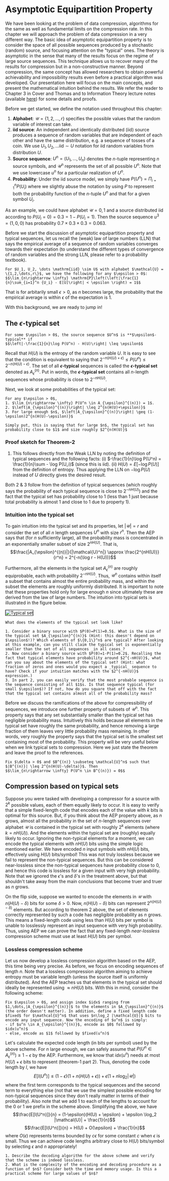 # Asymptotic Equipartition Property

We have been looking at the problem of data compression, algorithms for the same as well as fundamental limits on the compression rate. In this chapter we will approach the problem of data compression in a very different way. The basic idea of asymptotic equipartition property is to consider the space of all possible sequences produced by a stochastic (random) source, and focusing attention on the "typical" ones. The theory is asymptotic in the sense that many of the results focus on the regime of large source sequences. This technique allows us to recover many of the results for compression but in a non-constructive manner. Beyond compression, the same concept has allowed researchers to obtain powerful achievability and impossibility results even before a practical algorithm was developed. Our presentation here will focus on the main concepts, and present the mathematical intuition behind the results. We refer the reader to Chapter 3 in Cover and Thomas and to Information Theory lecture notes (available [here](https://web.stanford.edu/class/ee376a/files/2017-18/lecture_4.pdf)) for some details and proofs.

Before we get started, we define the notation used throughout this chapter:
1. **Alphabet**: $\mathcal{U} = \{1,2,\dots,r\}$ specifies the possible values that the random variable of interest can take. 
2. **iid source**: An independent and identically distributed (iid) source produces a sequence of random variables that are independent of each other and have the same distribution, e.g. a sequence of tosses of a coin. We use $U_1, U_2, \dots \mathrm{iid} \sim U$ notation for iid random variables from distribution $U$.
3. **Source sequence**: $U^n = (U_1,\dots,U_n)$ denotes the $n$-tuple representing $n$ source symbols, and $\mathcal{U}^n$ represents the set of all possible $U^n$. Note that we use lowercase $u^n$ for a particular realization of $U^n$.
4. **Probability**: Under the iid source model, we simply have $P(U^n) = \Pi_{i=1}^n P(U_i)$ where we slightly abuse the notation by using $P$ to represent both the probability function of the $n$-tuple $U^n$ and that for a given symbol $U_i$.

As an example, we could have alphabet $\mathcal{U} = {0, 1}$ and a source distributed iid according to $P(U_i = 0) = 0.3 = 1- P(U_i = 1)$. Then the source sequence $u^3 = (1,0,0)$ has probability $0.7\times0.3\times0.3=0.063$.

Before we start the discussion of asymptotic equipartition property and typical sequences, let us recall the (weak) law of large numbers (LLN) that says the empirical average of a sequence of random variables converges towards their expectation (to understand the different types of convergence of random variables and the strong LLN, please refer to a probability textbook).

~~~admonish example title="Theorem-1: Weak Law of Large Numbers"
For $U_1, U_2, \dots \mathrm{iid} \sim U$ with alphabet $\mathcal{U} = \{1,2,\dots,r\}$, we have the following for any $\epsilon > 0$:
$$\lim_{n\rightarrow \infty} \mathrm{P}\left(\left|\frac{1}{n}\sum_{i=1}^n {U_i} - E[U]\right| < \epsilon \right) = 1$$
~~~

That is for arbitarily small $\epsilon > 0$, as $n$ becomes large, the probability that the empirical average is within $\epsilon$ of the expectation is $1$.

With this background, we are ready to jump in!

## The $\epsilon$-typical set
~~~admonish example title="Definition-1"
For some $\epsilon > 0$, the source sequence $U^n$ is **$\epsilon$-typical** if 
$$\left|-\frac{1}{n}\log P(U^n) - H(U)\right| \leq \epsilon$$
~~~
Recall that $H(U)$ is the entropy of the random variable $U$. It is easy to see that the condition is equivalent to saying that $2^{-n(H(U)+\epsilon)} \leq P(U^n) \leq 2^{-n(H(U)-\epsilon)}$. The set of all **$\epsilon$-typical** sequences is called the **$\epsilon$-typical set** denoted as $A_{\epsilon}^{(n)}$. Put in words, the **$\epsilon$-typical set** contains all $n$-length sequences whose probability is close to $2^{-nH(U)}$. 

Next, we look at some probabilities of the typical set:
~~~admonish example title="Theorem-2: Properties of typical sets"
For any $\epsilon > 0$,
1. $\lim_{n\rightarrow \infty} P(U^n \in A_{\epsilon}^{(n)}) = 1$.
2. $\left|A_{\epsilon}^{(n)}\right| \leq 2^{n(H(U)+\epsilon)}$
3. For large enough $n$, $\left|A_{\epsilon}^{(n)}\right| \geq (1-\epsilon)2^{n(H(U)-\epsilon)}$

Simply put, this is saying that for large $n$, the typical set has probability close to $1$ and size roughly $2^{n(H(U)}$
~~~

### Proof sketch for Theorem-2
1. This follows directly from the Weak LLN by noting the definition of typical sequences and the following facts:
  (i) $-\frac{1}{n}\log P(U^n) = \frac{1}{n}\sum - \log P(U_i)$ (since this is iid).
  (ii) $H(U) = E[-\log P(U)]$ from the definition of entropy.
  Thus applying the LLN on $-\log P(U)$ instead of $U$ directly gives the desired result.

Both 2 & 3 follow from the definition of typical sequences (which roughly says the probability of each typical sequence is close to $2^{-nH(U)}$) and the fact that the typical set has probability close to $1$ (less than $1$ just because total probability is atmost $1$ and close to $1$ due to property 1).

### Intuition into the typical set


To gain intuition into the typical set and its properties, let $|\mathcal{U}| = r$ and consider the set of all $n$ length sequences $U^n$ with size $r^n$. Then the AEP says that (for $n$ sufficiently large), all the probability mass is concentrated in an exponentially smaller subset of size $2^{nH(U)}$. That is,
$$\frac{|A_{\epsilon}^{(n)}|}{|\mathcal{U}^n|} \approx \frac{2^{nH(U)}}{r^n} = 2^{-n(\log r - H(U))}$$

Furthermore, all the elements in the typical set $A_{\epsilon}^{(n)}$ are roughly equiprobable, each with probability $2^{-nH(U)}$. Thus, $\mathcal{U}^n$ contains within itself a subset that contains almost the entire probability mass, and within the subset the elements are roughly uniformly distributed. It is important to note that these properties hold only for large enough $n$ since ultimately these are derived from the law of large numbers. The intuition into typical sets is illustrated in the figure below.

<img src="images/typical_set.png" style="border:1px solid black;" alt="Typical set">

~~~admonish question title="Quiz-1: Intuition into the typical set"
What does the elements of the typical set look like?

1. Consider a binary source with $P(0)=P(1)=0.5$. What is the size of the typical set $A_{\epsilon}^{(n)}$ (Hint: this doesn't depend on $\epsilon$!)? Which elements of $\{0,1\}^n$ are typical? After looking at this example, can you still claim the typical set is exponentially smaller than the set of all sequences _in all cases_?
2. Now consider a binary source with $P(0)=1-P(1)=0.2$. Recalling the fact that typical elements have probability around $2^{-nH(U)}$, what can you say about the elements of the typical set? (Hint: what fraction of zeros and ones would you expect a _typical_ sequence to have? Check if your intuition matches with the $2^{-nH(U)}$ expression.) 
3. In part 2, you can easily verify that the most probable sequence is the sequence consisting of all $1$s. Is that sequence typical (for small $\epsilon$)? If not, how do you square that off with the fact that the typical set contains almost all of the probability mass?
~~~

Before we discuss the ramifications of the above for compressibility of sequences, we introduce one further property of subsets of $\mathcal{U}^n$. This property says that any set substantially smaller than the typical set has negligible probability mass. Intuitively this holds because all elements in the typical set have roughly the same probability, and hence removing a large fraction of them leaves very little probability mass remaining. In other words, very roughly the property says that the typical set is the smallest set containing most of the probability. This property will be very useful below when we link typical sets to compression. Here we just state the theorem and leave the proof to the references.

~~~admonish example title="Theorem-2: Sets exponentially smaller than the typical set"
Fix $\delta > 0$ and $B^{(n)} \subseteq \mathcal{U}^n$ such that $|B^{(n)}| \leq 2^{n(H(U)-\delta)}$. Then
$$\lim_{n\rightarrow \infty} P(U^n \in B^{(n)}) = 0$$
~~~


## Compression based on typical sets

Suppose you were tasked with developing a compressor for a source with $2^k$ possible values, each of them equally likely to occur. It is easy to verify that a simple fixed-length code that encodes each of the value with $k$ bits is optimal for this source. But, if you think about the AEP property above, as $n$ grows, almost all the probability in the set of $n$-length sequences over alphabet $\mathcal{U}$ is contained in the typical set with roughly $2^k$ elements (where $k=nH(U)$). And the elements within the typical set are (roughly) equally likely to occur. Ignoring the non-typical elements for a moment, we can encode the typical elements with $nH(U)$ bits using the simple logic mentioned earlier. We have encoded $n$ input symbols with $nH(U)$ bits, effectively using $H(U)$ bits/symbol! This was not truly lossless because we fail to represent the non-typical sequences. But this can be considered near-lossless since the non-typical sequences have probability close to $0$, and hence this code is lossless for a given input with very high probability. Note that we ignored the $\epsilon$'s and $\delta$'s in the treatment above, but that shouldn't take away from the main conclusions that become truer and truer as $n$ grows.

On the flip side, suppose we wanted to encode the elements in $\mathcal{U}$ with $n(H(U)-\delta)$ bits for some $\delta > 0$. Now, $n(H(U)-\delta)$ bits can represent $2^{n(H(U)-\delta)}$ elements. But according to theorem 2 above, the set of elements correctly represented by such a code has negligible probability as $n$ grows. This means a fixed-length code using less than $H(U)$ bits per symbol is unable to losslessly represent an input sequence with very high probability. Thus, using AEP we can prove the fact that any fixed-length _near-lossless_ compression scheme must use at least $H(U)$ bits per symbol.

### Lossless compression scheme
Let us now develop a lossless compression algorithm based on the AEP, this time being very precise. As before, we focus on encoding sequences of length $n$. Note that a lossless compression algorithm aiming to achieve entropy must be variable length (unless the source itself is uniformly distributed). And the AEP teaches us that elements in the typical set should ideally be represented using $\approx nH(U)$ bits. With this in mind, consider the following scheme:

~~~admonish info title="Lossless compression using typical sets"
Fix $\epsilon > 0$, and assign index $idx$ ranging from $1,\dots,|A_{\epsilon}^{(n)}|$ to the elements in $A_{\epsilon}^{(n)}$ (the order doesn't matter). In addition, define a fixed length code $fixed$ for $\mathcal{U}^n$ that uses $n\log_2 |\mathcal{U}|$ bits to encode any input sequence. Now the encoding of $u^n$ is simply:
- if $u^n \in A_{\epsilon}^{(n)}$, encode as $0$ followed by $idx(u^n)$
- else, encode as $1$ followed by $fixed(u^n)$
~~~

Let's calculate the expected code length (in bits per symbol) used by the above scheme. For $n$ large enough, we can safely assume that $P(U^n \in A_{\epsilon}^{(n)}) \geq 1-\epsilon$ by the AEP. Furthermore, we know that $idx(u^n)$ needs at most $H(U) + \epsilon$ bits to represent (theorem-1 part 2). Thus, denoting the code length by $l$, we have
$$E[l(U^n)] \leq (1-\epsilon)(1+n(H(U) + \epsilon)) + \epsilon (1+n\log_2 |\mathcal{U}|)$$
where the first term corresponds to the typical sequences and the second term to everything else (not that we use the simplest possible encoding for non-typical sequences since they don't really matter in terms of their probability). Also note that we add $1$ to each of the lengths to account for the $0$ or $1$ we prefix in the scheme above. Simplifying the above, we have
$$\frac{E[l(U^n)]}{n} = (1-\epsilon)(H(U) + \epsilon) + \epsilon \log_2 |\mathcal{U}| + \frac{1}{n}$$
$$\frac{E[l(U^n)]}{n} = H(U) + O(\epsilon) + \frac{1}{n}$$
where $O(\epsilon)$ represents terms bounded by $c\epsilon$ for some constant $c$ when $\epsilon$ is small. Thus we can achieve code lengths arbitrary close to $H(U)$ bits/symbol by selecting $\epsilon$ and $n$ appropriately!

~~~admonish question title="Quiz-2: Lossless compression based on typical sets"
1. Describe the decoding algorithm for the above scheme and verify that the scheme is indeed lossless.
2. What is the complexity of the encoding and decoding procedure as a function of $n$? Consider both the time and memory usage. Is this a practical scheme for large values of $n$?
~~~
